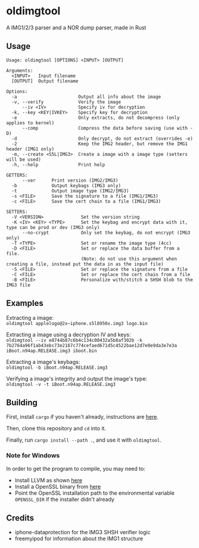 # oldimgtool
A IMG1/2/3 parser and a NOR dump parser, made in Rust

## Usage
```
Usage: oldimgtool [OPTIONS] <INPUT> [OUTPUT]

Arguments:
  <INPUT>   Input filename
  [OUTPUT]  Output filename

Options:
  -a                       Output all info about the image
  -v, --verify             Verify the image
      --iv <IV>            Specify iv for decryption
  -k, --key <KEY|IVKEY>    Specify key for decryption
  -e                       Only extracts, do not decompress (only applies to kernel)
      --comp               Compress the data before saving (use with -D)
  -d                       Only decrypt, do not extract (overrides -e)
  -2                       Keep the IMG2 header, but remove the IMG1 header (IMG1 only)
  -m, --create <S5L|IMG3>  Create a image with a image type (setters will be used)
  -h, --help               Print help

GETTERS:
      --ver      Print version (IMG2/IMG3)
  -b             Output keybags (IMG3 only)
  -t             Output image type (IMG2/IMG3)
  -s <FILE>      Save the signature to a file (IMG1/IMG3)
  -c <FILE>      Save the cert chain to a file (IMG1/IMG3)

SETTERS:
  -V <VERSION>              Set the version string
  -K <IV> <KEY> <TYPE>      Set the keybag and encrypt data with it, type can be prod or dev (IMG3 only)
      --no-crypt            Only set the keybag, do not encrypt (IMG3 only)
  -T <TYPE>                 Set or rename the image type (4cc)
  -D <FILE>                 Set or replace the data buffer from a file. 
                            (Note: do not use this argument when creating a file, instead put the data in as the input file)
  -S <FILE>                 Set or replace the signature from a file
  -C <FILE>                 Set or replace the cert chain from a file
  -B <FILE>                 Personalize with/stitch a SHSH blob to the IMG3 file
```

## Examples
Extracting a image:  
`oldimgtool applelogo@2x~iphone.s5l8950x.img3 logo.bin`

Extracting a image using a decryption IV and keys:  
`oldimgtool --iv e8744b87c6b4c134c00432a5b8af302b -k 7b2764a96f1ab43ebc73e2167c774cefaed671d5c4522bae12d7e0e9da3e7e3a iBoot.n94ap.RELEASE.img3 iboot.bin`

Extracting a image's keybags:  
`oldimgtool -b iBoot.n94ap.RELEASE.img3`

Verifying a image's integrity and output the image's type:  
`oldimgtool -v -t iBoot.n94ap.RELEASE.img3`

## Building
First, install `cargo` if you haven't already, instructions are [here](https://doc.rust-lang.org/cargo/getting-started/installation.html).

Then, clone this repository and `cd` into it.

Finally, run `cargo install --path .`, and use it with `oldimgtool`.

### Note for Windows
In order to get the program to compile, you may need to:
* Install LLVM as shown [here](https://rust-lang.github.io/rust-bindgen/requirements.html#windows)
* Install a OpenSSL binary from [here](https://wiki.openssl.org/index.php/Binaries)
* Point the OpenSSL installation path to the environmental variable `OPENSSL_DIR` if the installer didn't already

## Credits
* iphone-dataprotection for the IMG3 SHSH verifier logic
* freemyipod for information about the IMG1 structure